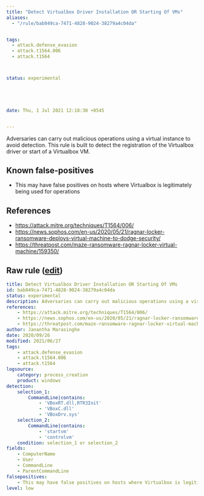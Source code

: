 ```yaml
---
title: "Detect Virtualbox Driver Installation OR Starting Of VMs"
aliases:
  - "/rule/bab049ca-7471-4828-9024-38279a4c04da"


tags:
  - attack.defense_evasion
  - attack.t1564.006
  - attack.t1564



status: experimental





date: Thu, 1 Jul 2021 12:18:30 +0545


---
```


Adversaries can carry out malicious operations using a virtual instance to avoid detection. This rule is built to detect the registration of the Virtualbox driver or start of a Virtualbox VM.

<!--more-->


## Known false-positives

* This may have false positives on hosts where Virtualbox is legitimately being used for operations



## References

* https://attack.mitre.org/techniques/T1564/006/
* https://news.sophos.com/en-us/2020/05/21/ragnar-locker-ransomware-deploys-virtual-machine-to-dodge-security/
* https://threatpost.com/maze-ransomware-ragnar-locker-virtual-machine/159350/


## Raw rule ([edit](https://github.com/SigmaHQ/sigma/edit/master/rules/windows/process_creation/proc_creation_win_run_virtualbox.yml))
```yaml
title: Detect Virtualbox Driver Installation OR Starting Of VMs
id: bab049ca-7471-4828-9024-38279a4c04da
status: experimental
description: Adversaries can carry out malicious operations using a virtual instance to avoid detection. This rule is built to detect the registration of the Virtualbox driver or start of a Virtualbox VM.
references:
    - https://attack.mitre.org/techniques/T1564/006/
    - https://news.sophos.com/en-us/2020/05/21/ragnar-locker-ransomware-deploys-virtual-machine-to-dodge-security/
    - https://threatpost.com/maze-ransomware-ragnar-locker-virtual-machine/159350/
author: Janantha Marasinghe
date: 2020/09/26
modified: 2021/06/27
tags:
    - attack.defense_evasion
    - attack.t1564.006
    - attack.t1564
logsource:
    category: process_creation
    product: windows
detection:
    selection_1:
        CommandLine|contains: 
            - 'VBoxRT.dll,RTR3Init'
            - 'VBoxC.dll'
            - 'VBoxDrv.sys'
    selection_2:
        CommandLine|contains:
            - 'startvm'
            - 'controlvm'
    condition: selection_1 or selection_2
fields:
    - ComputerName
    - User
    - CommandLine
    - ParentCommandLine
falsepositives:
    - This may have false positives on hosts where Virtualbox is legitimately being used for operations
level: low

```
